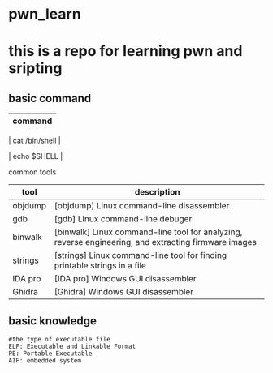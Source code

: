 # pwn_learn

# this is a repo for learning pwn and sripting

## basic command

| command | 
| ------ |

| cat /bin/shell |

| echo $SHELL |



common tools

| tool | description |
| ------ | ------ |
| objdump | [objdump] Linux command-line disassembler |
| gdb | [gdb] Linux command-line debuger |
| binwalk | [binwalk] Linux command-line tool for analyzing, reverse engineering, and extracting firmware images |
| strings | [strings] Linux command-line tool for finding printable strings in a file |
| IDA pro | [IDA pro] Windows GUI disassembler |
| Ghidra | [Ghidra] Windows GUI disassembler |

## basic knowledge
    #the type of executable file
    ELF: Executable and Linkable Format
    PE: Portable Executable
    AIF: embedded system

